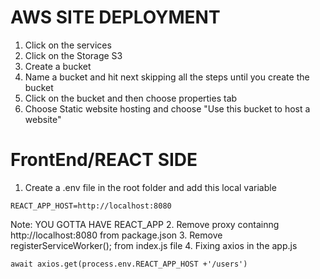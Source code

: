 # AWS SITE DEPLOYMENT
1.  Click on the services
2.  Click on the Storage S3
3.  Create a bucket
4. Name a bucket and hit next skipping all the steps until you create the bucket
5. Click on the bucket and then choose properties tab
6. Choose Static website hosting and choose "Use this bucket to host a website"
# FrontEnd/REACT SIDE
1. Create a .env file in the root folder and add this local variable
```
REACT_APP_HOST=http://localhost:8080
```
Note: YOU GOTTA HAVE REACT_APP
2. Remove proxy containng http://localhost:8080 from package.json
3. Remove registerServiceWorker(); from index.js file
4. Fixing axios in the app.js
```
await axios.get(process.env.REACT_APP_HOST +'/users')
```
